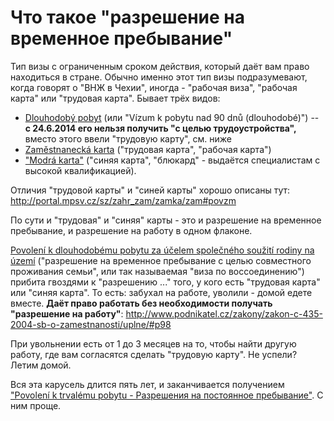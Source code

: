 # Что такое "разрешение на временное пребывание"

Тип визы с ограниченным сроком действия, который даёт вам право находиться в
стране. Обычно именно этот тип визы подразумевают, когда говорят о "ВНЖ в
Чехии", иногда - "рабочая виза", "рабочая карта" или "трудовая карта". Бывает
трёх видов:

  * [Dlouhodobý pobyt](http://www.mvcr.cz/clanek/obcane-tretich-zemi-dlouhodoby-pobyt.aspx?q=Y2hudW09MQ%3d%3d) (или "Vízum k pobytu nad 90 dnů (dlouhodobé)") -- **с 24.6.2014 его нельзя получить "с целью трудоустройства",** вместо этого ввели "трудовую карту", см. ниже
  * [Zaměstnanecká karta](http://www.podnikatel.cz/zakony/zakon-o-pobytu-cizincu-na-uzemi-ceske-republiky-a-o-zmene-nekterych-zakonu/f1986087/#p42g) ("трудовая карта", "рабочая карта")
  * ["Modrá karta"](http://www.podnikatel.cz/zakony/zakon-o-pobytu-cizincu-na-uzemi-ceske-republiky-a-o-zmene-nekterych-zakonu/f1986087/#p42i) ("синяя карта", "блюкард" - выдаётся специалистам с высокой квалификацией).

Отличия "трудовой карты" и "синей карты" хорошо описаны тут: http://portal.mpsv.cz/sz/zahr_zam/zamka/zam#povzm

По сути и "трудовая" и "синяя" карты - это и разрешение на временное пребывание, и разрешение на работу в одном флаконе.

[Povolení k dlouhodobému pobytu za účelem společného soužití rodiny na území](http://www.podnikatel.cz/zakony/zakon-o-pobytu-cizincu-na-uzemi-ceske-republiky-a-o-zmene-nekterych-zakonu/f1986087/#p42a)
("разрешение на временное пребывание с целью совместного проживания семьи", или
так называемая "виза по воссоединению") прибита гвоздями к "разрешению ..."
того, у кого есть "трудовая карта" или "синяя карта". То есть: забухал на
работе, уволили - домой едете вместе. **Даёт право работать без необходимости
получать "разрешение на работу"**:
http://www.podnikatel.cz/zakony/zakon-c-435-2004-sb-o-zamestnanosti/uplne/#p98

При увольнении есть от 1 до 3 месяцев на то, чтобы найти другую работу, где вам
согласятся сделать "трудовую карту". Не успели? Летим домой.

Вся эта карусель длится пять лет, и заканчивается получением
["Povolení k trvalému pobytu - Pазрешения на постоянное пребывание"](http://www.podnikatel.cz/zakony/zakon-o-pobytu-cizincu-na-uzemi-ceske-republiky-a-o-zmene-nekterych-zakonu/f1987359/#p66).
С ним проще.

